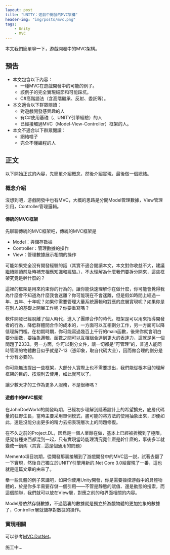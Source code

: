 ```yaml
---
layout: post
title: "UNITY：遊戲中開發的MVC架構"
header-img: "img/posts/mvc.png"
tags:
    - Unity
    - MVC
---
```


本文我們簡單聊一下，游戲開發中的MVC架構。

<!--more-->
## 預告

+ 本文包含以下內容：
    + 一種MVC在遊戲開發中的可能的例子。
    + 該例子的完全實現細節和可能踩坑。
    + C#高階語法（含高階繼承、反射、委託等）。
+ 本文適合以下群眾閱讀：
    + 對遊戲開發感興趣的人
    + 有C#使用基礎（、UNITY引擎經驗）的人
    + 已經接觸過MVC（Model-View-Controller）框架的人。
+ 本文不適合以下群眾閱讀：
    + 網絡噴子
    + 完全不懂編程的人

## 正文

以下開始正式的內容，先簡單介紹概念，然後介紹實現，最後做一個總結。

### 概念介紹

沒想到吧，游戲開發中也有MVC，大概的思路是分開Model管理數據，View管理引用，Controller管理邏輯。

#### 傳統的MVC框架

先聊聊傳統的MVC框架吧，傳統的MVC框架是
+ Model：與儲存數據
+ Controller：管理數據的操作
+ View：管理數據展示相關的操作

可能如果完全沒有開發經驗的話（其實不適合閱讀本文，本文對你收益不大，建議繼續閱讀前及時補充相應知識和經驗。），不太理解為什麼我們要拆分開來，這些框架究竟是幹什麼的？

這裡的框架是用來約束你的行為的，讓你能快速理解你在做什麼，你可能會覺得我為什麼會不知道為什麼我會迷離？你可能現在不會迷離，但是假如時間上經過一年、五年、十年呢？如果你需要管理大量系統邏輯和對應的底層實現呢？如果你是在別人的基礎上開展工作呢？你要重寫嗎？

軟件開發已經脫離了個人時代，進入了團隊合作的時代。框架是可以用來指導開發者的行為，降低群體間合作的成本的，一方面可以互相劃分工作，另一方面可以降低理解門檻。在初期時期，你可能寫過幾百上千行的main函數，後來你就會明白要分函數，要抽象邏輯，函數之間可以互相組合達到更大的表達力，這就是另一個問題了2333。另一方面，你可以劃分文件，讓一切都是“可管理”的，普通人能同時管理的物體數目似乎就是7-13（憑印象，取自代碼大全），因而做合理的劃分是十分有必要的。

你可能無法提出一些框架，大部分人實際上也不需要提出，我們能從根本目的理解框架的目的、按規則去使用，如此就可以了。

讓少數天才的工作為更多人服務，不是很棒嗎？

#### 遊戲中的MVC框架

在JohnDoeWorld的開發時期，已經初步理解到隨著設計上的希望擴充，底層代碼量的狂野生長，當時主要采用單例模式，盡可能的將方法的使用抽象出來，即便如此，還是沒能分出更多的精力去把表現層次上的問題修復。

在不久之前的Project.DL，因爲是一個人業餘在做，基本上已經被折騰到了極限，感覺各種東西都混到一起，只有實現當時能理清究竟什麽是幹什麽的，事後多半就變成一鍋粥（其實...這是個通用的問題）

Memento項目初期，從開發那裏接觸到了游戲開發中的MVC這一説，試著去翻了一下實現，然後自己獨立於UNITY引擎用新的.Net Core 3.0給實現了一番，這也就是這篇文章的由來了。

擧一些具體的例子來講吧，如果你使用Unity開發，你是需要操控游戲中的具體物體的，於是你多半需要存儲一個引用——不管是靜態的賦值、還是動態的搜索，而這個關聯，我們就可以放在View層，對應之前的和界面相關的内容。

Model層依然存儲數據，不過這裏的數據就是獨立於游戲物體的更加抽象的數據了，Controller層就儲存對數據的操作。


### 實現相關


可以參考[MVC.DotNet](https://github.com/Moons-Project/MVC.DotNet)。

施工中...

<!-- 本質上是利用類 -->




